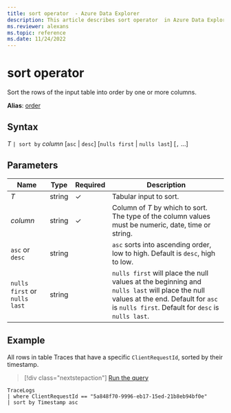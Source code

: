 ```yaml
---
title: sort operator  - Azure Data Explorer
description: This article describes sort operator  in Azure Data Explorer.
ms.reviewer: alexans
ms.topic: reference
ms.date: 11/24/2022
---
```

# sort operator

Sort the rows of the input table into order by one or more columns.

**Alias**: [order](orderoperator.md)

## Syntax

*T* `| sort by` *column* [`asc` | `desc`] [`nulls first` | `nulls last`] [`,` ...]

## Parameters

| Name | Type | Required | Description |
| -- | -- | -- | -- |
| *T* | string | &check; | Tabular input to sort. |
| *column* | string | &check; | Column of *T* by which to sort. The type of the column values must be numeric, date, time or string.|
| `asc` or `desc` | string | | `asc` sorts into ascending order, low to high. Default is `desc`, high to low. |
| `nulls first` or `nulls last`  | string | | `nulls first` will place the null values at the beginning and `nulls last` will place the null values at the end. Default for `asc` is `nulls first`. Default for `desc` is `nulls last`.|

## Example

All rows in table Traces that have a specific `ClientRequestId`, sorted by their timestamp.

> [!div class="nextstepaction"]
> <a href="https://dataexplorer.azure.com/clusters/help/databases/SampleLogs?query=H4sIAAAAAAAAAwspSkxO9clPL+aqUSjPSC1KVXDOyUzNKwlKLSxNLS7xTFGwtVVQMk20MLFIMzfQtbS0NNNNTTI01zU0TU3RNTJMskhNsjRJSjNIVQKaUJxfVKKQVKkQkpkL1JyYW6CQWJwMAFAUnRtjAAAA" target="_blank">Run the query</a>

```kusto
TraceLogs
| where ClientRequestId == "5a848f70-9996-eb17-15ed-21b8eb94bf0e"
| sort by Timestamp asc
```
